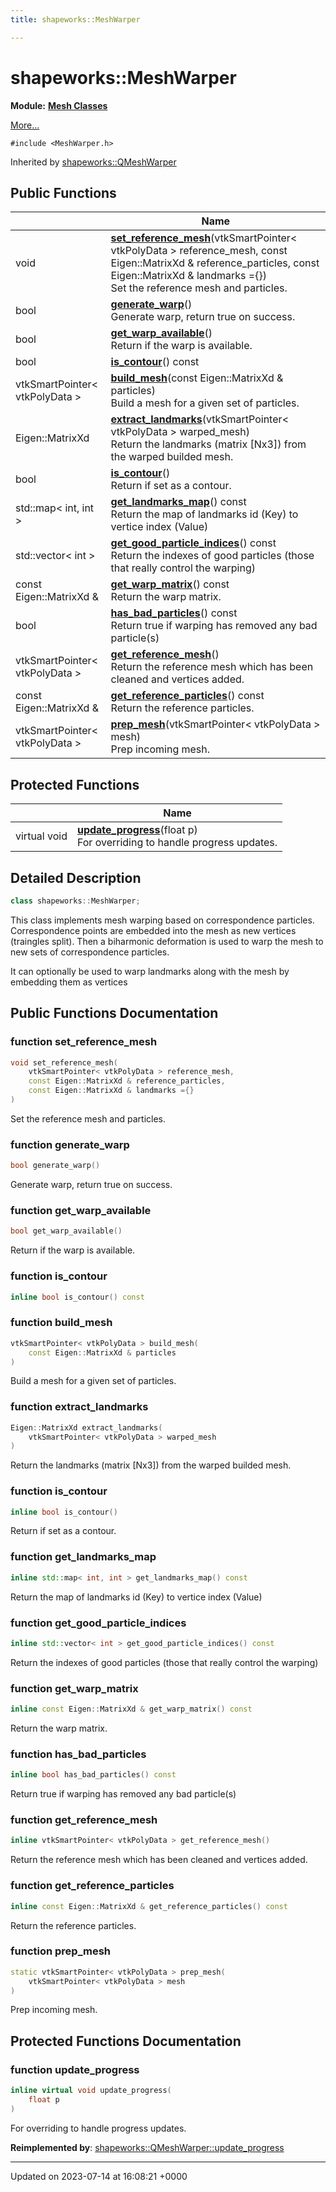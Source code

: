 ```yaml
---
title: shapeworks::MeshWarper

---
```


# shapeworks::MeshWarper

**Module:** **[Mesh Classes](../Modules/group__Group-Mesh.md)**



 [More...](#detailed-description)


`#include <MeshWarper.h>`

Inherited by [shapeworks::QMeshWarper](../Classes/classshapeworks_1_1QMeshWarper.md)

## Public Functions

|                | Name           |
| -------------- | -------------- |
| void | **[set_reference_mesh](../Classes/classshapeworks_1_1MeshWarper.md#function-set-reference-mesh)**(vtkSmartPointer< vtkPolyData > reference_mesh, const Eigen::MatrixXd & reference_particles, const Eigen::MatrixXd & landmarks ={})<br>Set the reference mesh and particles.  |
| bool | **[generate_warp](../Classes/classshapeworks_1_1MeshWarper.md#function-generate-warp)**()<br>Generate warp, return true on success.  |
| bool | **[get_warp_available](../Classes/classshapeworks_1_1MeshWarper.md#function-get-warp-available)**()<br>Return if the warp is available.  |
| bool | **[is_contour](../Classes/classshapeworks_1_1MeshWarper.md#function-is-contour)**() const |
| vtkSmartPointer< vtkPolyData > | **[build_mesh](../Classes/classshapeworks_1_1MeshWarper.md#function-build-mesh)**(const Eigen::MatrixXd & particles)<br>Build a mesh for a given set of particles.  |
| Eigen::MatrixXd | **[extract_landmarks](../Classes/classshapeworks_1_1MeshWarper.md#function-extract-landmarks)**(vtkSmartPointer< vtkPolyData > warped_mesh)<br>Return the landmarks (matrix [Nx3]) from the warped builded mesh.  |
| bool | **[is_contour](../Classes/classshapeworks_1_1MeshWarper.md#function-is-contour)**()<br>Return if set as a contour.  |
| std::map< int, int > | **[get_landmarks_map](../Classes/classshapeworks_1_1MeshWarper.md#function-get-landmarks-map)**() const<br>Return the map of landmarks id (Key) to vertice index (Value)  |
| std::vector< int > | **[get_good_particle_indices](../Classes/classshapeworks_1_1MeshWarper.md#function-get-good-particle-indices)**() const<br>Return the indexes of good particles (those that really control the warping)  |
| const Eigen::MatrixXd & | **[get_warp_matrix](../Classes/classshapeworks_1_1MeshWarper.md#function-get-warp-matrix)**() const<br>Return the warp matrix.  |
| bool | **[has_bad_particles](../Classes/classshapeworks_1_1MeshWarper.md#function-has-bad-particles)**() const<br>Return true if warping has removed any bad particle(s)  |
| vtkSmartPointer< vtkPolyData > | **[get_reference_mesh](../Classes/classshapeworks_1_1MeshWarper.md#function-get-reference-mesh)**()<br>Return the reference mesh which has been cleaned and vertices added.  |
| const Eigen::MatrixXd & | **[get_reference_particles](../Classes/classshapeworks_1_1MeshWarper.md#function-get-reference-particles)**() const<br>Return the reference particles.  |
| vtkSmartPointer< vtkPolyData > | **[prep_mesh](../Classes/classshapeworks_1_1MeshWarper.md#function-prep-mesh)**(vtkSmartPointer< vtkPolyData > mesh)<br>Prep incoming mesh.  |

## Protected Functions

|                | Name           |
| -------------- | -------------- |
| virtual void | **[update_progress](../Classes/classshapeworks_1_1MeshWarper.md#function-update-progress)**(float p)<br>For overriding to handle progress updates.  |

## Detailed Description

```cpp
class shapeworks::MeshWarper;
```


This class implements mesh warping based on correspondence particles. Correspondence points are embedded into the mesh as new vertices (traingles split). Then a biharmonic deformation is used to warp the mesh to new sets of correspondence particles.

It can optionally be used to warp landmarks along with the mesh by embedding them as vertices 

## Public Functions Documentation

### function set_reference_mesh

```cpp
void set_reference_mesh(
    vtkSmartPointer< vtkPolyData > reference_mesh,
    const Eigen::MatrixXd & reference_particles,
    const Eigen::MatrixXd & landmarks ={}
)
```

Set the reference mesh and particles. 

### function generate_warp

```cpp
bool generate_warp()
```

Generate warp, return true on success. 

### function get_warp_available

```cpp
bool get_warp_available()
```

Return if the warp is available. 

### function is_contour

```cpp
inline bool is_contour() const
```


### function build_mesh

```cpp
vtkSmartPointer< vtkPolyData > build_mesh(
    const Eigen::MatrixXd & particles
)
```

Build a mesh for a given set of particles. 

### function extract_landmarks

```cpp
Eigen::MatrixXd extract_landmarks(
    vtkSmartPointer< vtkPolyData > warped_mesh
)
```

Return the landmarks (matrix [Nx3]) from the warped builded mesh. 

### function is_contour

```cpp
inline bool is_contour()
```

Return if set as a contour. 

### function get_landmarks_map

```cpp
inline std::map< int, int > get_landmarks_map() const
```

Return the map of landmarks id (Key) to vertice index (Value) 

### function get_good_particle_indices

```cpp
inline std::vector< int > get_good_particle_indices() const
```

Return the indexes of good particles (those that really control the warping) 

### function get_warp_matrix

```cpp
inline const Eigen::MatrixXd & get_warp_matrix() const
```

Return the warp matrix. 

### function has_bad_particles

```cpp
inline bool has_bad_particles() const
```

Return true if warping has removed any bad particle(s) 

### function get_reference_mesh

```cpp
inline vtkSmartPointer< vtkPolyData > get_reference_mesh()
```

Return the reference mesh which has been cleaned and vertices added. 

### function get_reference_particles

```cpp
inline const Eigen::MatrixXd & get_reference_particles() const
```

Return the reference particles. 

### function prep_mesh

```cpp
static vtkSmartPointer< vtkPolyData > prep_mesh(
    vtkSmartPointer< vtkPolyData > mesh
)
```

Prep incoming mesh. 

## Protected Functions Documentation

### function update_progress

```cpp
inline virtual void update_progress(
    float p
)
```

For overriding to handle progress updates. 

**Reimplemented by**: [shapeworks::QMeshWarper::update_progress](../Classes/classshapeworks_1_1QMeshWarper.md#function-update-progress)


-------------------------------

Updated on 2023-07-14 at 16:08:21 +0000